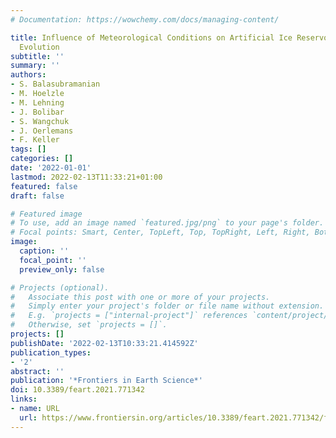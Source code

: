 ```yaml
---
# Documentation: https://wowchemy.com/docs/managing-content/

title: Influence of Meteorological Conditions on Artificial Ice Reservoir (Icestupa)
  Evolution
subtitle: ''
summary: ''
authors:
- S. Balasubramanian
- M. Hoelzle
- M. Lehning
- J. Bolibar
- S. Wangchuk
- J. Oerlemans
- F. Keller
tags: []
categories: []
date: '2022-01-01'
lastmod: 2022-02-13T11:33:21+01:00
featured: false
draft: false

# Featured image
# To use, add an image named `featured.jpg/png` to your page's folder.
# Focal points: Smart, Center, TopLeft, Top, TopRight, Left, Right, BottomLeft, Bottom, BottomRight.
image:
  caption: ''
  focal_point: ''
  preview_only: false

# Projects (optional).
#   Associate this post with one or more of your projects.
#   Simply enter your project's folder or file name without extension.
#   E.g. `projects = ["internal-project"]` references `content/project/deep-learning/index.md`.
#   Otherwise, set `projects = []`.
projects: []
publishDate: '2022-02-13T10:33:21.414592Z'
publication_types:
- '2'
abstract: ''
publication: '*Frontiers in Earth Science*'
doi: 10.3389/feart.2021.771342
links:
- name: URL
  url: https://www.frontiersin.org/articles/10.3389/feart.2021.771342/full
---
```

